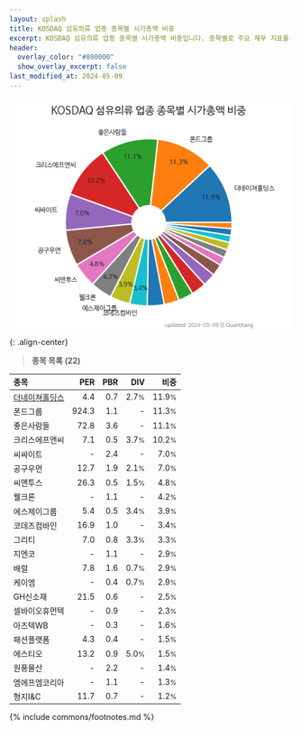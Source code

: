 ```yaml
---
layout: splash
title: KOSDAQ 섬유의류 업종 종목별 시가총액 비중
excerpt: KOSDAQ 섬유의류 업종 종목별 시가총액 비중입니다. 종목별로 주요 재무 지표를 함께 표시합니다.
header:
  overlay_color: "#800000"
  show_overlay_excerpt: false
last_modified_at: 2024-05-09
---
```



![KOSDAQ 섬유의류 업종 종목별 시가총액 비중](/stats/sector/images/kosdaq_업종_섬유의류_종목.png){: .align-center}


> **종목 목록 (22)**<a id="list"></a>

| **종목** | **PER** | **PBR** | **DIV** | **비중** |
| :------- | ------: | ------: | ------: | -------: |
| [더네이쳐홀딩스](/298540/) | 4.4 | 0.7 | 2.7<small>%</small> | 11.9<small>%</small> |
| 폰드그룹 | 924.3 | 1.1 | - | 11.3<small>%</small> |
| 좋은사람들 | 72.8 | 3.6 | - | 11.1<small>%</small> |
| 크리스에프앤씨 | 7.1 | 0.5 | 3.7<small>%</small> | 10.2<small>%</small> |
| 씨싸이트 | - | 2.4 | - | 7.0<small>%</small> |
| 공구우먼 | 12.7 | 1.9 | 2.1<small>%</small> | 7.0<small>%</small> |
| 씨앤투스 | 26.3 | 0.5 | 1.5<small>%</small> | 4.8<small>%</small> |
| 웰크론 | - | 1.1 | - | 4.2<small>%</small> |
| 에스제이그룹 | 5.4 | 0.5 | 3.4<small>%</small> | 3.9<small>%</small> |
| 코데즈컴바인 | 16.9 | 1.0 | - | 3.4<small>%</small> |
| 그리티 | 7.0 | 0.8 | 3.3<small>%</small> | 3.3<small>%</small> |
| 지엔코 | - | 1.1 | - | 2.9<small>%</small> |
| 배럴 | 7.8 | 1.6 | 0.7<small>%</small> | 2.9<small>%</small> |
| 케이엠 | - | 0.4 | 0.7<small>%</small> | 2.9<small>%</small> |
| GH신소재 | 21.5 | 0.6 | - | 2.5<small>%</small> |
| 셀바이오휴먼텍 | - | 0.9 | - | 2.3<small>%</small> |
| 아즈텍WB | - | 0.3 | - | 1.6<small>%</small> |
| 패션플랫폼 | 4.3 | 0.4 | - | 1.5<small>%</small> |
| 에스티오 | 13.2 | 0.9 | 5.0<small>%</small> | 1.5<small>%</small> |
| 원풍물산 | - | 2.2 | - | 1.4<small>%</small> |
| 엠에프엠코리아 | - | 1.1 | - | 1.3<small>%</small> |
| 형지I&C | 11.7 | 0.7 | - | 1.2<small>%</small> |

{% include commons/footnotes.md %}